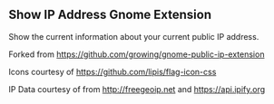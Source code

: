 
## Show IP Address Gnome Extension

Show the current information about your current public IP address.

Forked from https://github.com/growing/gnome-public-ip-extension

Icons courtesy of https://github.com/lipis/flag-icon-css

IP Data courtesy of from http://freegeoip.net and https://api.ipify.org


